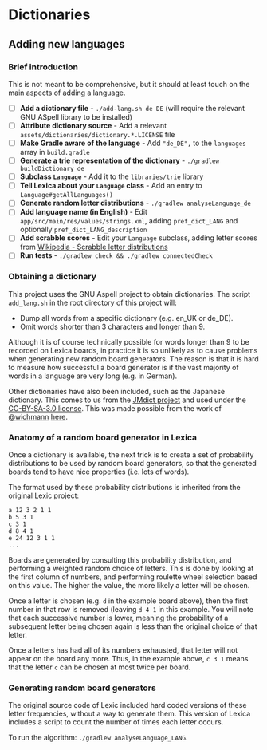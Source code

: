 # Dictionaries

## Adding new languages

### Brief introduction

This is not meant to be comprehensive, but it should at least touch on the main aspects of adding a language.

* [ ] **Add a dictionary file** - `./add-lang.sh de DE` (will require the relevant GNU ASpell library to be installed)
* [ ] **Attribute dictionary source** - Add a relevant `assets/dictionaries/dictionary.*.LICENSE` file
* [ ] **Make Gradle aware of the language** - Add `"de_DE",` to the `languages` array in `build.gradle`
* [ ] **Generate a trie representation of the dictionary** - `./gradlew buildDictionary_de`
* [ ] **Subclass `Language`** - Add it to the `libraries/trie` library
* [ ] **Tell Lexica about your `Language` class** - Add an entry to `Language#getAllLanguages()`
* [ ] **Generate random letter distributions** - `./gradlew analyseLanguage_de`
* [ ] **Add language name (in English)** - Edit `app/src/main/res/values/strings.xml`, adding `pref_dict_LANG` and optionally `pref_dict_LANG_description`
* [ ] **Add scrabble scores** - Edit your `Language` subclass, adding letter scores from [Wikipedia - Scrabble letter distributions](https://en.wikipedia.org/wiki/Scrabble_letter_distributions)
* [ ] **Run tests** - `./gradlew check && ./gradlew connectedCheck`

### Obtaining a dictionary

This project uses the GNU Aspell project to obtain dictionaries.
The script `add_lang.sh` in the root directory of this project will:

 * Dump all words from a specific dictionary (e.g. en\_UK or de\_DE).
 * Omit words shorter than 3 characters and longer than 9.

Although it is of course technically possible for words longer than 9 to be recorded on Lexica boards,
in practice it is so unlikely as to cause problems when generating new random board generators. 
The reason is that it is hard to measure how successful a board generator is if the vast majority of
words in a language are very long (e.g. in German).

Other dictionaries have also been included, such as the Japanese dictionary. This comes to us from
the [JMdict project](http://www.edrdg.org/jmdict/j_jmdict.html) and used under the
[CC-BY-SA-3.0 license](http://www.edrdg.org/edrdg/licence.html). This was made possible from the
work of [@wichmann](https://github.com/wichmann) [here](https://github.com/lexica/lexica/issues/36#issuecomment-388008561).

### Anatomy of a random board generator in Lexica

Once a dictionary is available, the next trick is to create a set of probability distributions to be
used by random board generators, so that the generated boards tend to have nice properties (i.e. lots
of words).

The format used by these probability distributions is inherited from the original Lexic project:

```
a 12 3 2 1 1
b 5 3 1
c 3 1
d 8 4 1
e 24 12 3 1 1
...
```

Boards are generated by consulting this probability distribution, and performing a weighted random choice of letters.
This is done by looking at the first column of numbers, and performing roulette wheel selection based on this value.
The higher the value, the more likely a letter will be chosen.

Once a letter is chosen (e.g. `d` in the example board above), then the first number in that row is removed
(leaving `d 4 1` in this example. You will note that each successive number is lower, meaning the probability
of a subsequent letter being chosen again is less than the original choice of that letter.

Once a letters has had all of its numbers exhausted, that letter will not appear on the board any more.
Thus, in the example above, `c 3 1` means that the letter `c` can be chosen at most twice per board.

### Generating random board generators

The original source code of Lexic included hard coded versions of these letter frequencies,
without a way to generate them.
This version of Lexica includes a script to count the number of times each letter occurs.

To run the algorithm: `./gradlew analyseLanguage_LANG`.
